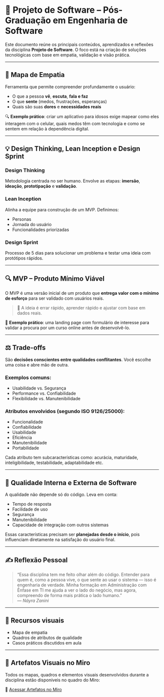 # 📘 Projeto de Software – Pós-Graduação em Engenharia de Software

Este documento reúne os principais conteúdos, aprendizados e reflexões da disciplina **Projeto de Software**. O foco está na criação de soluções tecnológicas com base em empatia, validação e visão prática.

---

## 🧠 Mapa de Empatia

Ferramenta que permite compreender profundamente o usuário:

- O que a pessoa **vê**, **escuta**, **fala e faz**
- O que **sente** (medos, frustrações, esperanças)
- Quais são suas **dores** e **necessidades reais**

🔍 **Exemplo prático**: criar um aplicativo para idosos exige mapear como eles interagem com o celular, quais medos têm com tecnologia e como se sentem em relação à dependência digital.

---

## 💡 Design Thinking, Lean Inception e Design Sprint

### Design Thinking
Metodologia centrada no ser humano. Envolve as etapas: **imersão**, **ideação**, **prototipação** e **validação**.

### Lean Inception
Alinha a equipe para construção de um MVP. Definimos:
- Personas
- Jornada do usuário
- Funcionalidades priorizadas

### Design Sprint
Processo de 5 dias para solucionar um problema e testar uma ideia com protótipos rápidos.

---

## 🔍 MVP – Produto Mínimo Viável

O MVP é uma versão inicial de um produto que **entrega valor com o mínimo de esforço** para ser validado com usuários reais.

> 🎯 A ideia é errar rápido, aprender rápido e ajustar com base em dados reais.

🧪 **Exemplo prático**: uma landing page com formulário de interesse para validar a procura por um curso online antes de desenvolvê-lo.

---

## ⚖️ Trade-offs

São **decisões conscientes entre qualidades conflitantes**. Você escolhe uma coisa e abre mão de outra.

### Exemplos comuns:
- Usabilidade vs. Segurança
- Performance vs. Confiabilidade
- Flexibilidade vs. Manutenibilidade

### Atributos envolvidos (segundo ISO 9126/25000):
- Funcionalidade
- Confiabilidade
- Usabilidade
- Eficiência
- Manutenibilidade
- Portabilidade

Cada atributo tem subcaracterísticas como: acurácia, maturidade, inteligibilidade, testabilidade, adaptabilidade etc.

---

## 🧱 Qualidade Interna e Externa de Software

A qualidade não depende só do código. Leva em conta:
- Tempo de resposta
- Facilidade de uso
- Segurança
- Manutenibilidade
- Capacidade de integração com outros sistemas

Essas características precisam ser **planejadas desde o início**, pois influenciam diretamente na satisfação do usuário final.

---

## ✍️ Reflexão Pessoal

> “Essa disciplina tem me feito olhar além do código. Entender para quem é, como a pessoa vive, o que sente ao usar o sistema — isso é engenharia de verdade. Minha formação em Administração com Ênfase em TI me ajuda a ver o lado do negócio, mas agora, compreendo de forma mais prática o lado humano.”  
> — *Náyra Zanini*

---

## 📎 Recursos visuais
- Mapa de empatia
- Quadros de atributos de qualidade
- Casos práticos discutidos em aula


---

## 🧾 Artefatos Visuais no Miro

Todos os mapas, quadros e elementos visuais desenvolvidos durante a disciplina estão disponíveis no quadro do Miro:

🔗 [Acessar Artefatos no Miro](https://miro.com/welcomeonboard/alZqcUtZeW8yQkI5aFlxUWpvSFFZNW1xQm5EUEtRS200VUcybVQwK29WbjdTM0tHNjBiS1hTZ0JndlUzbHdtdEZ3Vnp4NFVTcUhDeVNSUDZSVWpINklQVzdiTkZmSkpjbng1VmgxbTlVQXBKNFArTDFYaE9iZUJ5VVduRElkQ253VHhHVHd5UWtSM1BidUtUYmxycDRnPT0hdjE=?share_link_id=661045426750)
